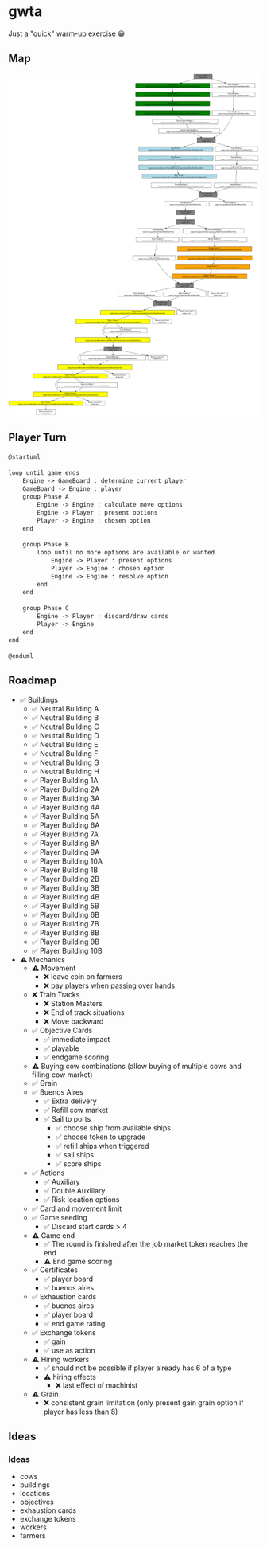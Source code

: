 # gwta

Just a "quick" warm-up exercise 😀

## Map

![](map.svg)

## Player Turn

```puml
@startuml

loop until game ends
    Engine -> GameBoard : determine current player
    GameBoard -> Engine : player
    group Phase A
        Engine -> Engine : calculate move options
        Engine -> Player : present options
        Player -> Engine : chosen option
    end

    group Phase B
        loop until no more options are available or wanted
            Engine -> Player : present options
            Player -> Engine : chosen option
            Engine -> Engine : resolve option
        end
    end

    group Phase C
        Engine -> Player : discard/draw cards
        Player -> Engine
    end
end

@enduml

```

## Roadmap

- ✅️ Buildings
  - ✅️ Neutral Building A
  - ✅ Neutral Building B
  - ✅ Neutral Building C
  - ✅ Neutral Building D
  - ️✅ Neutral Building E
  - ️✅ Neutral Building F
  - ✅️ Neutral Building G
  - ✅️ Neutral Building H
  - ✅️ Player Building 1A
  - ✅️ Player Building 2A
  - ✅️ Player Building 3A
  - ✅ Player Building 4A
  - ✅ Player Building 5A
  - ✅ Player Building 6A
  - ✅ Player Building 7A
  - ✅ Player Building 8A
  - ✅ Player Building 9A
  - ✅ Player Building 10A
  - ✅ Player Building 1B
  - ✅️ Player Building 2B
  - ✅️ Player Building 3B
  - ✅ Player Building 4B
  - ✅ Player Building 5B
  - ✅ Player Building 6B
  - ✅ Player Building 7B
  - ✅ Player Building 8B
  - ✅ Player Building 9B
  - ✅ Player Building 10B
- ⚠️ Mechanics
  - ⚠️ Movement
    - ❌ leave coin on farmers
    - ❌ pay players when passing over hands
  - ❌ Train Tracks
    - ❌ Station Masters
    - ❌ End of track situations
    - ❌ Move backward
  - ✅ Objective Cards
    - ✅ immediate impact
    - ✅ playable
    - ✅ endgame scoring
  - ⚠️ Buying cow combinations (allow buying of multiple cows and filling cow market)
  - ✅ Grain
  - ✅ Buenos Aires
    - ✅ Extra delivery
    - ✅ Refill cow market
    - ✅ Sail to ports
      - ✅ choose ship from available ships
      - ✅ choose token to upgrade
      - ✅ refill ships when triggered
      - ✅ sail ships
      - ✅ score ships
  - ✅ Actions
    - ✅ Auxiliary
    - ✅ Double Auxiliary
    - ✅ Risk location options
  - ✅ Card and movement limit
  - ✅ Game seeding
    - ✅ Discard start cards > 4
  - ⚠️ Game end
    - ✅ The round is finished after the job market token reaches the end
    - ⚠️ End game scoring
  - ✅ Certificates
    - ✅ player board
    - ✅ buenos aires
  - ✅ Exhaustion cards
    - ✅ buenos aires
    - ✅ player board
    - ✅ end game rating
  - ✅️ Exchange tokens
    - ✅ gain
    - ✅ use as action
  - ⚠️ Hiring workers
    - ✅ should not be possible if player already has 6 of a type
    - ⚠️ hiring effects
      - ❌ last effect of machinist
  - ⚠️ Grain
    - ❌ consistent grain limitation (only present gain grain option if player has less than 8)

## Ideas

### Ideas

- cows
- buildings
- locations
- objectives
- exhaustion cards
- exchange tokens
- workers
- farmers
